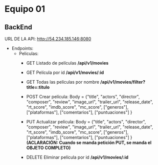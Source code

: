 # Equipo 01

## BackEnd

URL DE LA API: http://54.234.185.146:8080

- Endpoints:
    - Peliculas:
        - GET Listado de películas **/api/v1/movies**
        - GET Película por id **/api/v1/movies/:id**
        - GET Todas las películas por nombre **/api/v1/movies/filter?title=:titulo**
            
        - POST Crear película: Body = {"title", "actors", "director", "composer", "review", "image_url", "trailer_url", "release_date", "rt_score", "imdb_score", "mc_score", ["generos"], ["plataformas"], ["comentarios"], ["puntuaciones"] }

        - PUT Actualizar película: Body = {"title", "actors", "director", "composer", "review", "image_url", "trailer_url", "release_date", "rt_score", "imdb_score", "mc_score", ["generos"], ["plataformas"], ["comentarios"], ["puntuaciones"] } **(ACLARACIÓN: Cuando se manda petición PUT, se manda el OBJETO COMPLETO)**

        - DELETE Eliminar película por id **/api/v1/movies/:id**

